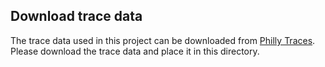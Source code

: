 ## Download trace data
The trace data used in this project can be downloaded from [Philly Traces](https://github.com/msr-fiddle/philly-traces). Please download the trace data and place it in this directory.